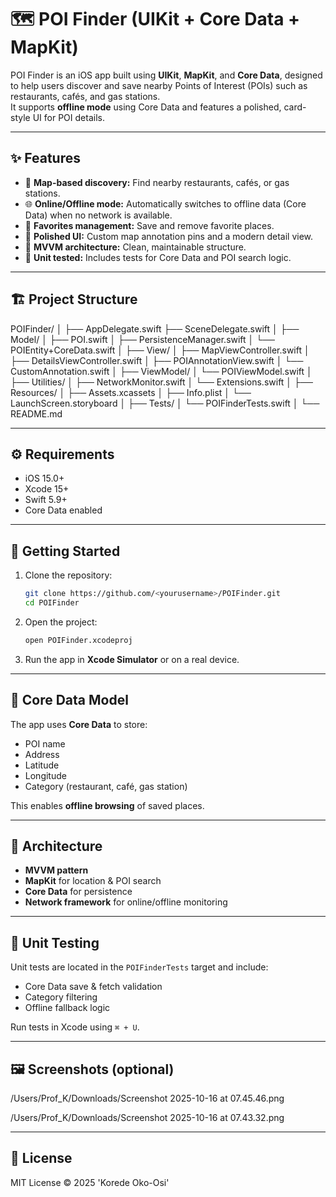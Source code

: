 # 🗺️ POI Finder (UIKit + Core Data + MapKit)

POI Finder is an iOS app built using **UIKit**, **MapKit**, and **Core Data**, designed to help users discover and save nearby Points of Interest (POIs) such as restaurants, cafés, and gas stations.  
It supports **offline mode** using Core Data and features a polished, card-style UI for POI details.

---

## ✨ Features

- 🧭 **Map-based discovery:** Find nearby restaurants, cafés, or gas stations.  
- 🌐 **Online/Offline mode:** Automatically switches to offline data (Core Data) when no network is available.  
- 💾 **Favorites management:** Save and remove favorite places.  
- 🎨 **Polished UI:** Custom map annotation pins and a modern detail view.  
- 🧩 **MVVM architecture:** Clean, maintainable structure.  
- 🧪 **Unit tested:** Includes tests for Core Data and POI search logic.

---

## 🏗️ Project Structure

POIFinder/
│
├── AppDelegate.swift
├── SceneDelegate.swift
│
├── Model/
│   ├── POI.swift
│   ├── PersistenceManager.swift
│   └── POIEntity+CoreData.swift
│
├── View/
│   ├── MapViewController.swift
│   ├── DetailsViewController.swift
│   ├── POIAnnotationView.swift
│   └── CustomAnnotation.swift
│
├── ViewModel/
│   └── POIViewModel.swift
│
├── Utilities/
│   ├── NetworkMonitor.swift
│   └── Extensions.swift
│
├── Resources/
│   ├── Assets.xcassets
│   ├── Info.plist
│   └── LaunchScreen.storyboard
│
├── Tests/
│   └── POIFinderTests.swift
│
└── README.md

---

## ⚙️ Requirements

- iOS 15.0+
- Xcode 15+
- Swift 5.9+
- Core Data enabled

---

## 🚀 Getting Started

1. Clone the repository:
   ```bash
   git clone https://github.com/<yourusername>/POIFinder.git
   cd POIFinder
   ```

2. Open the project:
   ```bash
   open POIFinder.xcodeproj
   ```

3. Run the app in **Xcode Simulator** or on a real device.

---

## 🧩 Core Data Model

The app uses **Core Data** to store:
- POI name  
- Address  
- Latitude  
- Longitude  
- Category (restaurant, café, gas station)

This enables **offline browsing** of saved places.

---

## 🧠 Architecture

- **MVVM pattern**
- **MapKit** for location & POI search
- **Core Data** for persistence
- **Network framework** for online/offline monitoring

---

## 🧪 Unit Testing

Unit tests are located in the `POIFinderTests` target and include:
- Core Data save & fetch validation
- Category filtering
- Offline fallback logic

Run tests in Xcode using `⌘ + U`.

---

## 🖼️ Screenshots (optional)

/Users/Prof_K/Downloads/Screenshot 2025-10-16 at 07.45.46.png

/Users/Prof_K/Downloads/Screenshot 2025-10-16 at 07.43.32.png

---

## 📄 License

MIT License © 2025 'Korede Oko-Osi'
